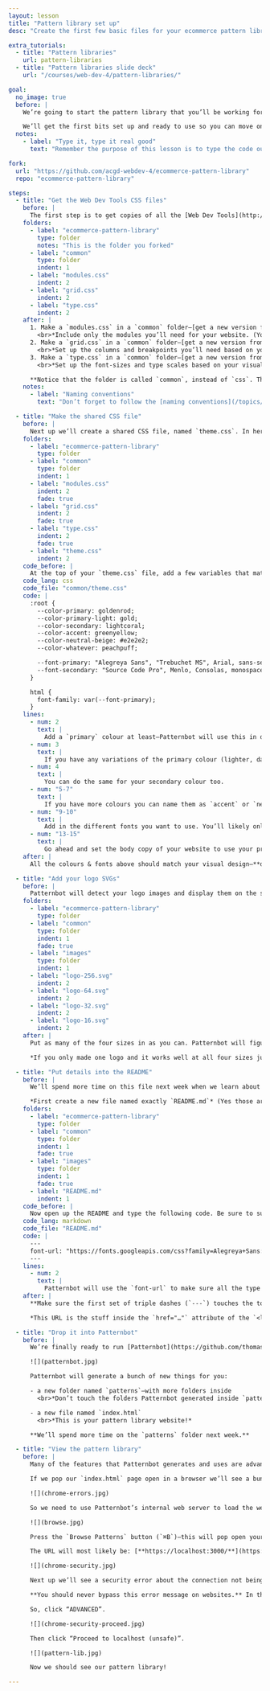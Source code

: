 ```yaml
---
layout: lesson
title: "Pattern library set up"
desc: "Create the first few basic files for your ecommerce pattern library and use Patternbot to generate the component website."

extra_tutorials:
  - title: "Pattern libraries"
    url: pattern-libraries
  - title: "Pattern libraries slide deck"
    url: "/courses/web-dev-4/pattern-libraries/"

goal:
  no_image: true
  before: |
    We’re going to start the pattern library that you’ll be working for the rest of the term in this lesson.

    We’ll get the first bits set up and ready to use so you can move onto styling the typography.
  notes:
    - label: "Type it, type it real good"
      text: "Remember the purpose of this lesson is to type the code out yourself—build up that muscle memory in your fingers!"

fork:
  url: "https://github.com/acgd-webdev-4/ecommerce-pattern-library"
  repo: "ecommerce-pattern-library"

steps:
  - title: "Get the Web Dev Tools CSS files"
    before: |
      The first step is to get copies of all the [Web Dev Tools](http://web-dev.tools/).
    folders:
      - label: "ecommerce-pattern-library"
        type: folder
        notes: "This is the folder you forked"
      - label: "common"
        type: folder
        indent: 1
      - label: "modules.css"
        indent: 2
      - label: "grid.css"
        indent: 2
      - label: "type.css"
        indent: 2
    after: |
      1. Make a `modules.css` in a `common` folder—[get a new version from Modulifier](https://modulifier.web-dev.tools/).
        <br>*Include only the modules you’ll need for your website. (You can always add more later.)*
      2. Make a `grid.css` in a `common` folder—[get a new version from Gridifier](https://gridifier.web-dev.tools/).
        <br>*Set up the columns and breakpoints you’ll need based on your wireframes.*
      3. Make a `type.css` in a `common` folder—[get a new version from Typografier](https://typografier.web-dev.tools/).
        <br>*Set up the font-sizes and type scales based on your visual design choices.*

      **Notice that the folder is called `common`, instead of `css`. This is because the CSS in this folder is common to every single pattern in the library.**
    notes:
      - label: "Naming conventions"
        text: "Don’t forget to follow the [naming conventions](/topics/naming-paths-cheat-sheet/#naming-conventions)."

  - title: "Make the shared CSS file"
    before: |
      Next up we’ll create a shared CSS file, named `theme.css`. In here we’ll be putting a bunch of CSS variables and styling the general typographic tags for your website.
    folders:
      - label: "ecommerce-pattern-library"
        type: folder
      - label: "common"
        type: folder
        indent: 1
      - label: "modules.css"
        indent: 2
        fade: true
      - label: "grid.css"
        indent: 2
        fade: true
      - label: "type.css"
        indent: 2
        fade: true
      - label: "theme.css"
        indent: 2
    code_before: |
      At the top of your `theme.css` file, add a few variables that match the visual design of your eCommerce website.
    code_lang: css
    code_file: "common/theme.css"
    code: |
      :root {
        --color-primary: goldenrod;
        --color-primary-light: gold;
        --color-secondary: lightcoral;
        --color-accent: greenyellow;
        --color-neutral-beige: #e2e2e2;
        --color-whatever: peachpuff;

        --font-primary: "Alegreya Sans", "Trebuchet MS", Arial, sans-serif;
        --font-secondary: "Source Code Pro", Menlo, Consolas, monospace;
      }

      html {
        font-family: var(--font-primary);
      }
    lines:
      - num: 2
        text: |
          Add a `primary` colour at least—Patternbot will use this in different situations.
      - num: 3
        text: |
          If you have any variations of the primary colour (lighter, darker, tints, shades, etc.) name those similarly with descriptive words.
      - num: 4
        text: |
          You can do the same for your secondary colour too.
      - num: "5-7"
        text: |
          If you have more colours you can name them as `accent` or `neutral` colours, or just give them any ol’ name.
      - num: "9-10"
        text: |
          Add in the different fonts you want to use. You’ll likely only need a `primary` & `secondary` font for your website. You can do `accent` font families too.
      - num: "13-15"
        text: |
          Go ahead and set the body copy of your website to use your primary font.
    after: |
      All the colours & fonts above should match your visual design—**don’t just copy these values, they’re wrong.**

  - title: "Add your logo SVGs"
    before: |
      Patternbot will detect your logo images and display them on the screen, so let’s add those into your pattern library folder.
    folders:
      - label: "ecommerce-pattern-library"
        type: folder
      - label: "common"
        type: folder
        indent: 1
        fade: true
      - label: "images"
        type: folder
        indent: 1
      - label: "logo-256.svg"
        indent: 2
      - label: "logo-64.svg"
        indent: 2
      - label: "logo-32.svg"
        indent: 2
      - label: "logo-16.svg"
        indent: 2
    after: |
      Put as many of the four sizes in as you can. Patternbot will figure out which are available and display those.

      *If you only made one logo and it works well at all four sizes just name it `logo.svg`*

  - title: "Put details into the README"
    before: |
      We’ll spend more time on this file next week when we learn about [Markdown](/topics/markdown/). But for this week we’re going to put one line of code in it, just so our typography works properly.

      *First create a new file named exactly `README.md`* (Yes those are capital letters—gasp!)
    folders:
      - label: "ecommerce-pattern-library"
        type: folder
      - label: "common"
        type: folder
        indent: 1
        fade: true
      - label: "images"
        type: folder
        indent: 1
        fade: true
      - label: "README.md"
        indent: 1
    code_before: |
      Now open up the README and type the following code. Be sure to substitute this Google Font URL with your own. *Typekit works too.*
    code_lang: markdown
    code_file: "README.md"
    code: |
      ---
      font-url: "https://fonts.googleapis.com/css?family=Alegreya+Sans:400,400i,700|Source+Code+Pro:400,700"
      ---
    lines:
      - num: 2
        text: |
          Patternbot will use the `font-url` to make sure all the type in the builtin patterns is rendered in the correct font family. It will also use the weights and styles provided by the font service to display in the pattern library.
    after: |
      **Make sure the first set of triple dashes (`---`) touches the top of your file—it should be the very first thing.**

      *This URL is the stuff inside the `href="…"` attribute of the `<link>` tag that Google/Typekit gives you.*

  - title: "Drop it into Patternbot"
    before: |
      We’re finally ready to run [Patternbot](https://github.com/thomasjbradley/patternbot). Drag and drop your `ecommerce-pattern-library` folder into Patternbot’s window.

      ![](patternbot.jpg)

      Patternbot will generate a bunch of new things for you:

      - a new folder named `patterns`—with more folders inside
        <br>*Don’t touch the folders Patternbot generated inside `patterns`—they’ll just get replaced.*

      - a new file named `index.html`
        <br>*This is your pattern library website!*

      **We’ll spend more time on the `patterns` folder next week.**

  - title: "View the pattern library"
    before: |
      Many of the features that Patternbot generates and uses are advanced features of browsers and require a web server to function properly.

      If we pop our `index.html` page open in a browser we’ll see a bunch of error messages—and it won’t work quite right.

      ![](chrome-errors.jpg)

      So we need to use Patternbot’s internal web server to load the website.

      ![](browse.jpg)

      Press the `Browse Patterns` button (`⌘B`)—this will pop open your default browser with the URL to your pattern library running over with a web server.

      The URL will most likely be: [**https://localhost:3000/**](https://localhost:3000/)

      ![](chrome-security.jpg)

      Next up we’ll see a security error about the connection not being private. The browser doesn’t believe the HTTPS certificate Patternbot uses is secure because it wasn’t signed by an authority.

      **You should never bypass this error message on websites.** In this situation it’s okay because we’re loading our “localhost” testing server.

      So, click “ADVANCED”.

      ![](chrome-security-proceed.jpg)

      Then click “Proceed to localhost (unsafe)”.

      ![](pattern-lib.jpg)

      Now we should see our pattern library!

---
```


